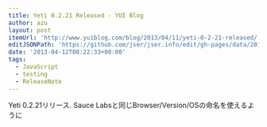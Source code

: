 ```yaml
---
title: Yeti 0.2.21 Released - YUI Blog
author: azu
layout: post
itemUrl: 'http://www.yuiblog.com/blog/2013/04/11/yeti-0-2-21-released/'
editJSONPath: 'https://github.com/jser/jser.info/edit/gh-pages/data/2013/04/index.json'
date: '2013-04-12T08:22:33+00:00'
tags:
  - JavaScript
  - testing
  - ReleaseNote
---
```

Yeti 0.2.21リリース.
Sauce Labsと同じBrowser/Version/OSの命名を使えるように
